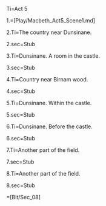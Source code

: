Ti=Act 5

1.=[Play/Macbeth_Act5_Scene1.md]

2.Ti=The country near Dunsinane.

2.sec=Stub

3.Ti=Dunsinane. A room in the castle.

3.sec=Stub

4.Ti=Country near Birnam wood.

4.sec=Stub

5.Ti=Dunsinane. Within the castle.

5.sec=Stub

6.Ti=Dunsinane. Before the castle.

6.sec=Stub

7.Ti=Another part of the field.

7.sec=Stub

8.Ti=Another part of the field.

8.sec=Stub

=[Bit/Sec_08]